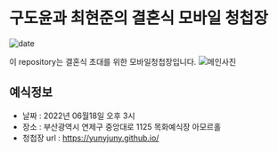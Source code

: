 # 구도윤과 최현준의 결혼식 모바일 청첩장
![date](https://img.shields.io/date/1558189800.svg?style=for-the-badge)

이 repository는 결혼식 초대를 위한 모바일청첩장입니다.
![메인사진](https://github.com/yunyjuny/yunyjuny.github.io/blob/main/docs/images/pic2.jpeg)


## 예식정보

* 날짜 : 2022년 06월18일 오후 3시
* 장소 : 부산광역시 연제구 중앙대로 1125 목화예식장 아모르홀
* 청첩장 url : https://yunyjuny.github.io/
